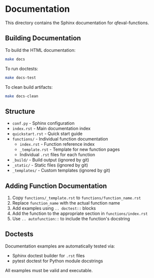 # Documentation

This directory contains the Sphinx documentation for qfeval-functions.

## Building Documentation

To build the HTML documentation:
```bash
make docs
```

To run doctests:
```bash
make docs-test
```

To clean build artifacts:
```bash
make docs-clean
```

## Structure

- `conf.py` - Sphinx configuration
- `index.rst` - Main documentation index
- `quickstart.rst` - Quick start guide
- `functions/` - Individual function documentation
  - `index.rst` - Function reference index
  - `_template.rst` - Template for new function pages
  - Individual `.rst` files for each function
- `_build/` - Build output (ignored by git)
- `_static/` - Static files (ignored by git)
- `_templates/` - Custom templates (ignored by git)

## Adding Function Documentation

1. Copy `functions/_template.rst` to `functions/function_name.rst`
2. Replace `function_name` with the actual function name
3. Add examples using `.. doctest::` blocks
4. Add the function to the appropriate section in `functions/index.rst`
5. Use `.. autofunction::` to include the function's docstring

## Doctests

Documentation examples are automatically tested via:
- Sphinx doctest builder for `.rst` files
- pytest doctest for Python module docstrings

All examples must be valid and executable.